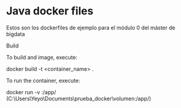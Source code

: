 # Java docker files
Estos son los dockerfiles de ejemplo para el módulo 0 del máster de bigdata

Build

To build and image, execute:

docker build -t <container_name> .

To run the container, execute:

docker run -v <path>:/app/ <container> (C:\Users\Yeyo\Documents\prueba_docker\volumen:/app/)